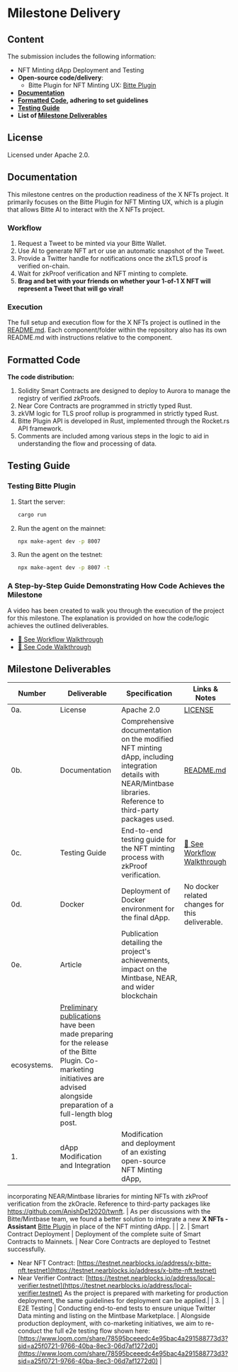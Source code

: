 # Milestone Delivery

## Content

The submission includes the following information:

- NFT Minting dApp Deployment and Testing
- **Open-source code/delivery**:
  - Bitte Plugin for NFT Minting UX: [Bitte Plugin](https://github.com/usherlabs/x-twitter-nfts/blob/83de18a1291319d46a878c1395f407bb123b6e2c/src/bitte_plugin/README.md)
- **[Documentation](#documentation)**
- **[Formatted Code](#formatted-code), adhering to set guidelines**
- **[Testing Guide](#testing-guide)**
- **List of [Milestone Deliverables](#milestone-deliverables)**

## License

Licensed under Apache 2.0.

## Documentation

This milestone centres on the production readiness of the X NFTs project. It primarily focuses on the Bitte Plugin for NFT Minting UX, which is a plugin that allows Bitte AI to interact with the X NFTs project.

### Workflow

1. Request a Tweet to be minted via your Bitte Wallet.
2. Use AI to generate NFT art or use an automatic snapshot of the Tweet.
3. Provide a Twitter handle for notifications once the zkTLS proof is verified on-chain.
4. Wait for zkProof verification and NFT minting to complete.
5. **Brag and bet with your friends on whether your 1-of-1 X NFT will represent a Tweet that will go viral!**

### Execution

The full setup and execution flow for the X NFTs project is outlined in the [README.md](https://github.com/usherlabs/x-twitter-nfts/blob/a79999a68801b8ecf2a29d2a4892cde6c5f8e933/README.md). Each component/folder within the repository also has its own README.md with instructions relative to the component.

## Formatted Code

**The code distribution:**

1. Solidity Smart Contracts are designed to deploy to Aurora to manage the registry of verified zkProofs.
2. Near Core Contracts are programmed in strictly typed Rust.
3. zkVM logic for TLS proof rollup is programmed in strictly typed Rust.
4. Bitte Plugin API is developed in Rust, implemented through the Rocket.rs API framework.
5. Comments are included among various steps in the logic to aid in understanding the flow and processing of data.

## Testing Guide

### Testing Bitte Plugin

1. Start the server:

   ```bash
   cargo run
   ```

2. Run the agent on the mainnet:

   ```bash
   npx make-agent dev -p 8007
   ```

3. Run the agent on the testnet:

   ```bash
   npx make-agent dev -p 8007 -t
   ```

### A Step-by-Step Guide Demonstrating How Code Achieves the Milestone

A video has been created to walk you through the execution of the project for this milestone. The explanation is provided on how the code/logic achieves the outlined deliverables.

- [🌁 See Workflow Walkthrough](https://www.loom.com/share/78595bceeedc4e95bac4a291588773d3?sid=a25f0721-9766-40ba-8ec3-06d7af1272d0)  
- [🤖 See Code Walkthrough](https://www.loom.com/share/a808fe84f97f4b86b0ff58c32e693711?sid=80f1b04b-4df6-494c-a06d-ae8a421d4fc6)  

## Milestone Deliverables

| Number | Deliverable | Specification | Links & Notes |
| --- | --- | --- | --- |
| 0a. | License | Apache 2.0 | [LICENSE](https://github.com/usherlabs/x-twitter-nfts/blob/4af72cebba82a5c73b3f3aec5448ebfeda5fac39/LICENSE) |
| 0b. | Documentation | Comprehensive documentation on the modified NFT minting dApp, including integration details with NEAR/Mintbase libraries. Reference to third-party packages used. | [README.md](https://github.com/usherlabs/x-twitter-nfts/blob/83de18a1291319d46a878c1395f407bb123b6e2c/src/bitte_plugin/README.md) |
| 0c. | Testing Guide | End-to-end testing guide for the NFT minting process with zkProof verification. | [🌁 See Workflow Walkthrough](https://www.loom.com/share/78595bceeedc4e95bac4a291588773d3?sid=a25f0721-9766-40ba-8ec3-06d7af1272d0)   |
| 0d. | Docker | Deployment of Docker environment for the final dApp. | No docker related changes for this deliverable. |
| 0e. | Article | Publication detailing the project's achievements, impact on the Mintbase, NEAR, and wider blockchain 
ecosystems. | [Preliminary publications](https://x.com/usher_web3/status/1818285628292792577) have been made preparing for the release of the Bitte Plugin. Co-marketing initiatives are advised alongside preparation of a full-length blog post. |
| 1. | dApp Modification and Integration | Modification and deployment of an existing open-source NFT Minting dApp, 
incorporating NEAR/Mintbase libraries for minting NFTs with zkProof verification from the zkOracle. Reference to 
third-party packages like https://github.com/AnishDe12020/twnft. | As per discussions with the Bitte/Mintbase team, we found a better solution to integrate a new **X NFTs - Assistant** [Bitte Plugin](https://github.com/usherlabs/x-twitter-nfts/blob/f268186395302354babb08f8279b842eec06ae53/src/bitte_plugin/src/main.rs) in place of the NFT minting dApp. |
| 2. | Smart Contract Deployment | Deployment of the complete suite of Smart Contracts to Mainnets. | Near Core Contracts are deployed to Testnet successfully. 

- Near NFT Contract: [https://testnet.nearblocks.io/address/x-bitte-nft.testnet](https://testnet.nearblocks.io/address/x-bitte-nft.testnet)
- Near Verifier Contract: [https://testnet.nearblocks.io/address/local-verifier.testnet](https://testnet.nearblocks.io/address/local-verifier.testnet)
As the project is prepared with marketing for production deployment, the same guidelines for deployment can be applied.|
| 3. | E2E Testing | Conducting end-to-end tests to ensure unique Twitter Data minting and listing on the Mintbase Marketplace. | Alongside production deployment, with co-marketing initiatives, we aim to re-conduct the full e2e testing flow shown here: [https://www.loom.com/share/78595bceeedc4e95bac4a291588773d3?sid=a25f0721-9766-40ba-8ec3-06d7af1272d0](https://www.loom.com/share/78595bceeedc4e95bac4a291588773d3?sid=a25f0721-9766-40ba-8ec3-06d7af1272d0) |